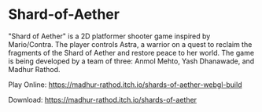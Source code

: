 # Shard-of-Aether

"Shard of Aether" is a 2D platformer shooter game inspired by Mario/Contra. The player controls Astra, a warrior on a quest to reclaim the fragments of the Shard of Aether and restore peace to her world. The game is being developed by a team of three: Anmol Mehto, Yash Dhanawade, and Madhur Rathod.

Play Online: https://madhur-rathod.itch.io/shards-of-aether-webgl-build

Download: https://madhur-rathod.itch.io/shards-of-aether
